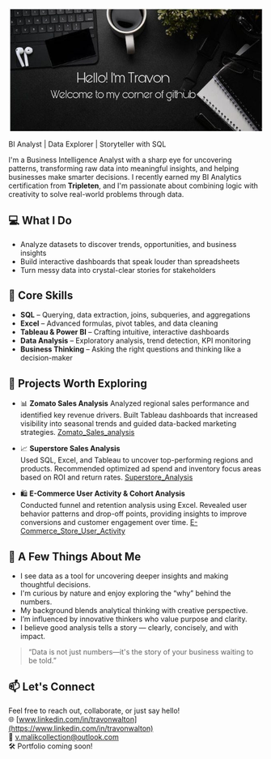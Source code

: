 ![GitHub Banner](https://github.com/Travon-77/Travon-77/blob/main/GitHub%20Banner.jpg) 

BI Analyst | Data Explorer | Storyteller with SQL

I'm a Business Intelligence Analyst with a sharp eye for uncovering patterns, transforming raw data into meaningful insights, and helping businesses make smarter decisions. I recently earned my BI Analytics certification from **Tripleten**, and I'm passionate about combining logic with creativity to solve real-world problems through data.

## 💻  What I Do
- Analyze datasets to discover trends, opportunities, and business insights  
- Build interactive dashboards that speak louder than spreadsheets  
- Turn messy data into crystal-clear stories for stakeholders

## 🧠 Core Skills
- **SQL** – Querying, data extraction, joins, subqueries, and aggregations  
- **Excel** – Advanced formulas, pivot tables, and data cleaning  
- **Tableau & Power BI** – Crafting intuitive, interactive dashboards  
- **Data Analysis** – Exploratory analysis, trend detection, KPI monitoring  
- **Business Thinking** – Asking the right questions and thinking like a decision-maker

## 🚀 Projects Worth Exploring
- 📊 **Zomato Sales Analysis** 
  Analyzed regional sales performance and identified key revenue drivers. Built Tableau dashboards that increased visibility into seasonal trends and guided data-backed marketing strategies.
 [Zomato_Sales_analysis](https://github.com/Travon-77/BI_Analytics_Tripleten_Projects/tree/main/Zomato%20Sales%20Analysis)

- 📈 **Superstore Sales Analysis**  
  Used SQL, Excel, and Tableau to uncover top-performing regions and products. Recommended optimized ad spend and inventory focus areas based on ROI and return rates.
  [Superstore_Analysis](https://github.com/Travon-77/BI_Analytics_Tripleten_Projects/tree/main/Superstore-Returns-Analysis)

- 🛍️ **E-Commerce User Activity & Cohort Analysis**  
  Conducted funnel and retention analysis using Excel. Revealed user behavior patterns and drop-off points, providing insights to improve conversions and customer engagement over time.
  [E-Commerce_Store_User_Activity](https://github.com/Travon-77/BI_Analytics_Tripleten_Projects/tree/main/E-Commerce%20Store%20User%20Activity)

## 🧩 A Few Things About Me  
- I see data as a tool for uncovering deeper insights and making thoughtful decisions.  
- I'm curious by nature and enjoy exploring the “why” behind the numbers.  
- My background blends analytical thinking with creative perspective.  
- I’m influenced by innovative thinkers who value purpose and clarity.  
- I believe good analysis tells a story — clearly, concisely, and with impact.

> “Data is not just numbers—it's the story of your business waiting to be told.”

## 📫 Let's Connect
Feel free to reach out, collaborate, or just say hello!  
🌐 [www.linkedin.com/in/travonwalton](https://www.linkedin.com/in/travonwalton)  
📧 v.malikcollection@outlook.com  
🛠️ Portfolio coming soon!

